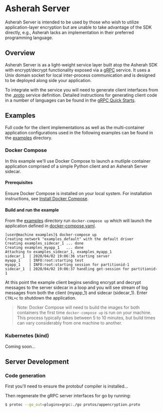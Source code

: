 # Asherah Server
Asherah Server is intended to be used by those who wish to utilize application-layer encryption but are unable to take advantage of the SDK directly, e.g., Asherah lacks an implementation in their preferred programming language.

## Overview
Asherah Server is as a light-weight service layer built atop the Asherah SDK with encrypt/decrypt functionality exposed via a [gRPC](https://grpc.io) service. It uses a Unix domain socket for local inter-process communication and is designed to be deployed along side your application.

To integrate with the service you will need to generate client interfaces from the [.proto](./protos/appencryption.proto) service definition. Detailed instructions for generating client code in a number of languages can be found in the [gRPC Quick Starts](https://grpc.io/docs/quickstart/).

## Examples
Full code for the client implementations as well as the multi-container application configurations used in the following examples can be found in the [examples](./examples) directory.

### Docker Compose
In this example we'll use Docker Compose to launch a mutliple container application comprised of a simple Python client and an Asherah Server sidecar.

#### Prerequisites
Ensure Docker Compose is installed on your local system. For installation instructions, see [Install Docker Compose](https://docs.docker.com/compose/install/).

#### Build and run the example
From the [examples](./examples) directory run `docker-compose up` which will launch the application defined in [docker-compose.yaml](./examples/docker-compose.yaml).

```console
[user@machine examples]$ docker-compose up
Creating network "examples_default" with the default driver
Creating examples_sidecar_1 ... done
Creating examples_myapp_1   ... done
Attaching to examples_sidecar_1, examples_myapp_1
sidecar_1  | 2020/04/02 19:06:36 starting server
myapp_1    | INFO:root:starting test
myapp_1    | INFO:root:starting session for partitionid-1
sidecar_1  | 2020/04/02 19:06:37 handling get-session for partitionid-1
```

At this point the example client begins sending encrypt and decrypt messages to the server sidecar in a loop and you will see stream of log messages from both the client (myapp_1) and sidecar (sidecar_1). Enter `CTRL+c` to shutdown the application.

> Note: Docker Compose will need to build the images for both containers the first time `docker-compose up` is run on your machine. This process typically takes between 5 to 10 minutes, but build times can vary considerably from one machine to another.

### Kubernetes (kind)
Coming soon...

## Server Development

### Code generation
First you'll need to ensure the protobuf compiler is installed...

Then regenerate the gRPC server interfaces for go by running:
```bash
$ protoc --go_out=plugins=grpc:./go protos/appencryption.proto
```
